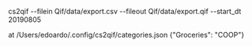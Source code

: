 
cs2qif --filein Qif/data/export.csv --fileout Qif/data/export.qif --start_dt 20190805

at /Users/edoardo/.config/cs2qif/categories.json
{"Groceries": "COOP"}
